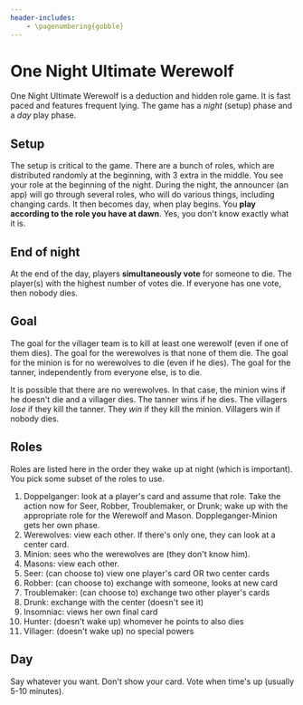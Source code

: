 ```yaml
---
header-includes:
    - \pagenumbering{gobble}
---
```


# One Night Ultimate Werewolf

One Night Ultimate Werewolf is a deduction and hidden role game. It is fast paced and features frequent lying. The game has a _night_ (setup) phase and a _day_ play phase.

## Setup

The setup is critical to the game. There are a bunch of roles, which are distributed randomly at the beginning, with 3 extra in the middle. You see your role at the beginning of the night. During the night, the announcer (an app) will go through several roles, who will do various things, including changing cards. It then becomes day, when play begins. You **play according to the role you have at dawn**. Yes, you don't know exactly what it is.

## End of night

At the end of the day, players **simultaneously vote** for someone to die. The player(s) with the highest number of votes die. If everyone has one vote, then nobody dies.

## Goal

The goal for the villager team is to kill at least one werewolf (even if one of them dies). The goal for the werewolves is that none of them die. The goal for the minion is for no werewolves to die (even if he dies). The goal for the tanner, independently from everyone else, is to die.

It is possible that there are no werewolves. In that case, the minion wins if he doesn't die and a villager dies. The tanner wins if he dies. The villagers _lose_ if they kill the tanner. They _win_ if they kill the minion. Villagers win if nobody dies.

## Roles

Roles are listed here in the order they wake up at night (which is important). You pick some subset of the roles to use.

1. Doppelganger: look at a player's card and assume that role. Take the action now for Seer, Robber, Troublemaker, or Drunk; wake up with the appropriate role for the Werewolf and Mason. Doppleganger-Minion gets her own phase.
2. Werewolves: view each other. If there's only one, they can look at a center card.
3. Minion: sees who the werewolves are (they don't know him).
4. Masons: view each other.
5. Seer: (can choose to) view one player's card OR two center cards
6. Robber: (can choose to) exchange with someone, looks at new card
7. Troublemaker: (can choose to) exchange two other player's cards
8. Drunk: exchange with the center (doesn't see it)
9. Insomniac: views her own final card
10. Hunter: (doesn't wake up) whomever he points to also dies
11. Villager: (doesn't wake up) no special powers

## Day

Say whatever you want. Don't show your card. Vote when time's up (usually 5-10 minutes).
